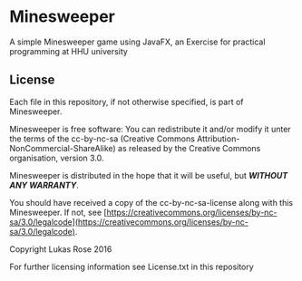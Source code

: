 # Minesweeper
A simple Minesweeper game using JavaFX, an Exercise for practical programming at HHU university

## License
Each file in this repository, if not otherwise specified, is part of Minesweeper.

Minesweeper is free software: You can redistribute it and/or modify it unter the terms of the cc-by-nc-sa (Creative Commons Attribution-NonCommercial-ShareAlike) as released by the Creative Commons organisation, version 3.0.

Minesweeper is distributed in the hope that it will be useful, but **_WITHOUT ANY WARRANTY_**.

You should have received a copy of the cc-by-nc-sa-license along with this Minesweeper. If not, see [https://creativecommons.org/licenses/by-nc-sa/3.0/legalcode](https://creativecommons.org/licenses/by-nc-sa/3.0/legalcode).

Copyright Lukas Rose 2016

For further licensing information see License.txt in this repository
